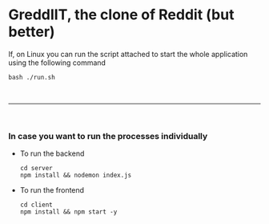 # GreddIIT, the clone of Reddit (but better)

If, on Linux you can run the script attached to start the whole application
using the following command

```
bash ./run.sh
```
    

<br>

---

<br>

### In case you want to run the processes individually

* To run the backend
    ```
    cd server
    npm install && nodemon index.js
    ```
* To run the frontend
    ```
    cd client
    npm install && npm start -y
    ```